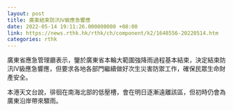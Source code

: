 ```yaml
---
layout: post
title: 廣東結束防汛Ⅳ級應急響應
date: 2022-05-14 19:11:26.000000000 +08:00
link: https://news.rthk.hk/rthk/ch/component/k2/1648556-20220514.htm
categories: rthk
---
```


廣東省應急管理廳表示，鑒於廣東省本輪大範圍強降雨過程基本結束，決定結束防汛Ⅳ級應急響應，但要求各地各部門繼續做好次生災害防禦工作，確保民眾生命財產安全。

本港天文台說，徘徊在南海北部的低壓槽，會在明日逐漸遠離該區，但初時仍會為廣東沿岸帶來驟雨。
